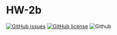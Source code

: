 # HW-2b

[![GitHub issues](https://img.shields.io/github/issues/Software-Engineering-Group-15-Fall-2021/HW-2b.git)](https://github.com/Software-Engineering-Group-15-Fall-2021/HW-2b.git/issues)
[![GitHub license](https://img.shields.io/github/license/Software-Engineering-Group-15-Fall-2021/HW-2b.git)](https://github.com/Software-Engineering-Group-15-Fall-2021/HW-2b.git/LICENSE.md)
![Github](https://img.shields.io/python/v/python.svg?logo=python)
